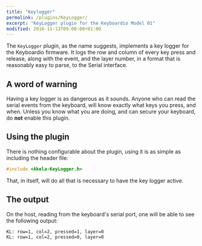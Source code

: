 ```yaml
---
title: "Keylogger"
permalink: /plugins/KeyLogger/
excerpt: "KeyLogger plugin for the Keyboardio Model 01"
modified: 2016-11-13T09:00:00+01:00
---
```


The `KeyLogger` plugin, as the name suggests, implements a key logger for the
Keyboardio firmware. It logs the row and column of every key press and release,
along with the event, and the layer number, in a format that is reasonably easy
to parse, to the Serial interface.

## A word of warning

Having a key logger is as dangerous as it sounds. Anyone who can read the serial
events from the keyboard, will know exactly what keys you press, and when.
Unless you know what you are doing, and can secure your keyboard, do **not**
enable this plugin.

## Using the plugin

There is nothing configurable about the plugin, using it is as simple as
including the header file:

```c++
#include <Akela-KeyLogger.h>
```

That, in itself, will do all that is necessary to have the key logger active.

## The output

On the host, reading from the keyboard's serial port, one will be able to see
the following output:

```
KL: row=1, col=2, pressed=1, layer=0
KL: row=1, col=2, pressed=0, layer=0
```
